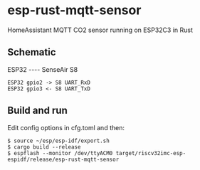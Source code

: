 # esp-rust-mqtt-sensor
HomeAssistant MQTT CO2 sensor running on ESP32C3 in Rust

## Schematic

ESP32 ---- SenseAir S8

```
ESP32 gpio2 -> S8 UART_RxD
ESP32 gpio3 <- S8 UART_TxD
```


## Build and run

Edit config options in cfg.toml and then:

```
$ source ~/esp/esp-idf/export.sh
$ cargo build --release
$ espflash --monitor /dev/ttyACM0 target/riscv32imc-esp-espidf/release/esp-rust-mqtt-sensor

```
